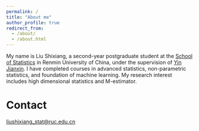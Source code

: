 ```yaml
---
permalink: /
title: "About me"
author_profile: true
redirect_from: 
  - /about/
  - /about.html
---
```


My name is Liu Shixiang, a second-year postgraduate student at the [School of Statistics](http://stat.ruc.edu.cn/) in Renmin University of China, under the supervision of [Yin Jianxin](http://stat.ruc.edu.cn/jxtd/jsdw/sjkxydsjtjx/5f21fa843de548c8a197c861defc10d2.htm).
I have completed courses in advanced statistics, non-parametric statistics, and foundation of machine learning.
My research interest includes high dimensional statistics and M-estimator.


Contact
======
liushixiang_stat@ruc.edu.cn


